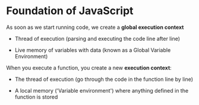 # Foundation of JavaScript

As soon as we start running code, we create a **global execution context**

- Thread of execution (parsing and executing the code line after line)

- Live memory of variables with data (known as a Global Variable Environment)

When you execute a function, you create a new **execution context**:

- The thread of execution (go through the code in the function line by line)

- A local memory ('Variable environment') where anything defined in the function is stored
